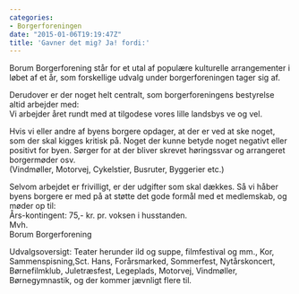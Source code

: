 ```yaml
---
categories:
- Borgerforeningen
date: "2015-01-06T19:19:47Z"
title: 'Gavner det mig? Ja! fordi:'
---
```


Borum Borgerforening står for et utal af populære kulturelle arrangementer i løbet af et år, som forskellige udvalg under borgerforeningen tager sig af.

Derudover er der noget helt centralt, som borgerforeningens bestyrelse altid arbejder med:  
Vi arbejder året rundt med at tilgodese vores lille landsbys ve og vel.

Hvis vi eller andre af byens borgere opdager, at der er ved at ske noget, som der skal kigges kritisk på. Noget der kunne betyde noget negativt eller positivt for byen. Sørger for at der bliver skrevet høringssvar og arrangeret borgermøder osv.  
(Vindmøller, Motorvej, Cykelstier, Busruter, Byggerier etc.)

Selvom arbejdet er frivilligt, er der udgifter som skal dækkes. Så vi håber byens borgere er med på at støtte det gode formål med et medlemskab, og møder op til:  
Års-kontingent: 75,- kr. pr. voksen i husstanden.  
Mvh.  
Borum Borgerforening

Udvalgsoversigt: Teater herunder ild og suppe, filmfestival og mm., Kor, Sammenspisning,Sct. Hans, Forårsmarked, Sommerfest, Nytårskoncert, Børnefilmklub, Juletræsfest, Legeplads, Motorvej, Vindmøller, Børnegymnastik, og der kommer jævnligt flere til.